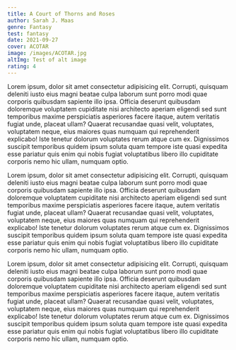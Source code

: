 ```yaml
---
title: A Court of Thorns and Roses
author: Sarah J. Maas
genre: Fantasy
test: fantasy
date: 2021-09-27
cover: ACOTAR
image: /images/ACOTAR.jpg
altImg: Test of alt image
rating: 4
---
```


Lorem ipsum, dolor sit amet consectetur adipisicing elit. Corrupti, quisquam deleniti iusto eius magni beatae culpa laborum sunt porro modi quae corporis quibusdam sapiente illo ipsa. Officia deserunt quibusdam doloremque voluptatem cupiditate nisi architecto aperiam eligendi sed sunt temporibus maxime perspiciatis asperiores facere itaque, autem veritatis fugiat unde, placeat ullam? Quaerat recusandae quasi velit, voluptates, voluptatem neque, eius maiores quas numquam qui reprehenderit explicabo! Iste tenetur dolorum voluptates rerum atque cum ex. Dignissimos suscipit temporibus quidem ipsum soluta quam tempore iste quasi expedita esse pariatur quis enim qui nobis fugiat voluptatibus libero illo cupiditate corporis nemo hic ullam, numquam optio.

Lorem ipsum, dolor sit amet consectetur adipisicing elit. Corrupti, quisquam deleniti iusto eius magni beatae culpa laborum sunt porro modi quae corporis quibusdam sapiente illo ipsa. Officia deserunt quibusdam doloremque voluptatem cupiditate nisi architecto aperiam eligendi sed sunt temporibus maxime perspiciatis asperiores facere itaque, autem veritatis fugiat unde, placeat ullam? Quaerat recusandae quasi velit, voluptates, voluptatem neque, eius maiores quas numquam qui reprehenderit explicabo! Iste tenetur dolorum voluptates rerum atque cum ex. Dignissimos suscipit temporibus quidem ipsum soluta quam tempore iste quasi expedita esse pariatur quis enim qui nobis fugiat voluptatibus libero illo cupiditate corporis nemo hic ullam, numquam optio.

Lorem ipsum, dolor sit amet consectetur adipisicing elit. Corrupti, quisquam deleniti iusto eius magni beatae culpa laborum sunt porro modi quae corporis quibusdam sapiente illo ipsa. Officia deserunt quibusdam doloremque voluptatem cupiditate nisi architecto aperiam eligendi sed sunt temporibus maxime perspiciatis asperiores facere itaque, autem veritatis fugiat unde, placeat ullam? Quaerat recusandae quasi velit, voluptates, voluptatem neque, eius maiores quas numquam qui reprehenderit explicabo! Iste tenetur dolorum voluptates rerum atque cum ex. Dignissimos suscipit temporibus quidem ipsum soluta quam tempore iste quasi expedita esse pariatur quis enim qui nobis fugiat voluptatibus libero illo cupiditate corporis nemo hic ullam, numquam optio.